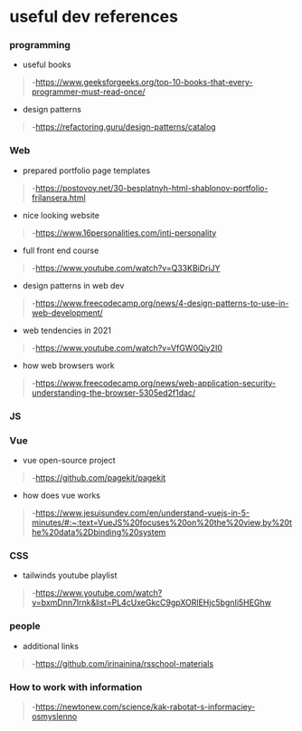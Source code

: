 # useful dev references
### programming 
* useful books
>-https://www.geeksforgeeks.org/top-10-books-that-every-programmer-must-read-once/
* design patterns 
>-https://refactoring.guru/design-patterns/catalog

### Web
* prepared portfolio page templates 
>-https://postovoy.net/30-besplatnyh-html-shablonov-portfolio-frilansera.html
* nice looking website 
>-https://www.16personalities.com/intj-personality
* full front end course
>-https://www.youtube.com/watch?v=Q33KBiDriJY
* design patterns in web dev
>-https://www.freecodecamp.org/news/4-design-patterns-to-use-in-web-development/
* web tendencies in 2021
>-https://www.youtube.com/watch?v=VfGW0Qiy2I0
* how web browsers work
>-https://www.freecodecamp.org/news/web-application-security-understanding-the-browser-5305ed2f1dac/
  
  
 ### JS 
 
 ### Vue
* vue open-source project 
>-https://github.com/pagekit/pagekit
* how does vue works
>-https://www.jesuisundev.com/en/understand-vuejs-in-5-minutes/#:~:text=VueJS%20focuses%20on%20the%20view,by%20the%20data%2Dbinding%20system

### CSS
* tailwinds youtube playlist
>-https://www.youtube.com/watch?v=bxmDnn7lrnk&list=PL4cUxeGkcC9gpXORlEHjc5bgnIi5HEGhw

### people 
* additional links
>-https://github.com/irinainina/rsschool-materials

### How to work with information
>-https://newtonew.com/science/kak-rabotat-s-informaciey-osmyslenno
